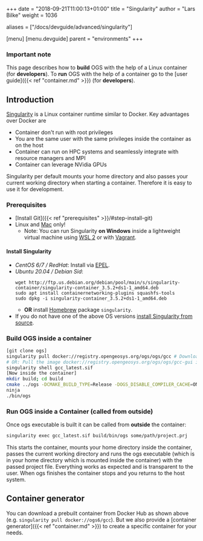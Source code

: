 +++
date = "2018-09-21T11:00:13+01:00"
title = "Singularity"
author = "Lars Bilke"
weight = 1036

aliases = ["/docs/devguide/advanced/singularity"]

[menu]
  [menu.devguide]
    parent = "environments"
+++

<div class='note'>

### Important note

This page describes how to **build** OGS with the help of a Linux container (for **developers**). To **run** OGS with the help of a container go to the [user guide]({{< ref "container.md" >}}) (for **developers**).

</div>

## Introduction

[Singularity](https://www.sylabs.io) is a Linux container runtime similar to Docker. Key advantages over Docker are

- Container don't run with root privileges
- You are the same user with the same privileges inside the container as on the host
- Container can run on HPC systems and seamlessly integrate with resource managers and MPI
- Container can leverage NVidia GPUs

Singularity per default mounts your home directory and also passes your current working directory when starting a container. Therefore it is easy to use it for development.

### Prerequisites

- [Install Git]({{< ref "prerequisites" >}}/#step-install-git)
- Linux and [Mac](https://sylabs.io/singularity-desktop-macos/) only!
  - Note: You can run Singularity **on Windows** inside a lightweight virtual machine using [WSL 2](https://docs.microsoft.com/en-us/windows/wsl/install-win10) or with [Vagrant](https://app.vagrantup.com/sylabs).

#### Install Singularity

- *CentOS 6/7 / RedHat*: Install via [EPEL](https://sylabs.io/guides/3.0/user-guide/installation.html#install-the-centos-rhel-package-using-yum).
- *Ubuntu 20.04 / Debian Sid*:
  ```
  wget http://ftp.us.debian.org/debian/pool/main/s/singularity-container/singularity-container_3.5.2+ds1-1_amd64.deb
  sudo apt install containernetworking-plugins squashfs-tools
  sudo dpkg -i singularity-container_3.5.2+ds1-1_amd64.deb
  ```
  - **OR** install [Homebrew](https://docs.brew.sh/Homebrew-on-Linux) package `singularity`.
- If you do not have one of the above OS versions [install Singularity from source](https://sylabs.io/guides/3.5/user-guide/quick_start.html#quick-installation-steps).

### Build OGS inside a container

```bash
[git clone ogs]
singularity pull docker://registry.opengeosys.org/ogs/ogs/gcc # Downloads the image to gcc_latest.sif
# OR: Pull the image docker://registry.opengeosys.org/ogs/ogs/gcc-gui image for compiling the Data Explorer
singularity shell gcc_latest.sif
[Now inside the container]
mkdir build; cd build
cmake ../ogs -DCMAKE_BUILD_TYPE=Release -DOGS_DISABLE_COMPILER_CACHE=ON # OR set env var CCACHE_DIR
ninja
./bin/ogs
```

### Run OGS inside a Container (called from outside)

Once ogs executable is built it can be called from **outside** the container:

```bash
singularity exec gcc_latest.sif build/bin/ogs some/path/project.prj
```

This starts the container, mounts your home directory inside the container, passes the current working directory and runs the ogs executable (which is in your home directory which is mounted inside the container) with the passed project file. Everything works as expected and is transparent to the user. When ogs finishes the container stops and you returns to the host system.

## Container generator

You can download a prebuilt container from Docker Hub as shown above (e.g. `singularity pull docker://ogs6/gcc`). But we also provide a [container generator]({{< ref "container.md" >}}) to create a specific container for your needs.
